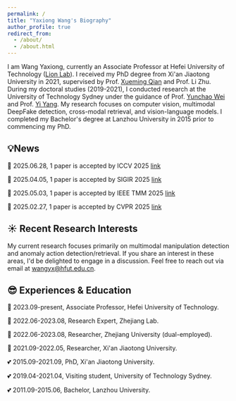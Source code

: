 ```yaml
---
permalink: /
title: "Yaxiong Wang's Biography"
author_profile: true
redirect_from: 
  - /about/
  - /about.html
---
```


I am Wang Yaxiong, currently an Associate Professor at Hefei University of Technology ([Lion Lab](https://lion-hfut.github.io/cn-cn/)). I received my PhD degree from Xi'an Jiaotong University in 2021, supervised by Prof. [Xueming Qian](https://scholar.google.com/citations?user=skQCiQQAAAAJ&hl=en) and Prof. Li Zhu. During my doctoral studies (2019-2021), I conducted research at the University of Technology Sydney under the guidance of Prof. [Yunchao Wei](https://scholar.google.com.sg/citations?user=qL9Csv0AAAAJ&hl=en) and Prof. [Yi Yang](https://scholar.google.com/citations?user=RMSuNFwAAAAJ&hl=en). My research focuses on computer vision, multimodal DeepFake detection, cross-modal retrieval, and vision-language models. I completed my Bachelor's degree at Lanzhou University in 2015 prior to commencing my PhD.




## 💡News
:tada: 2025.06.28, 1 paper is accepted by ICCV 2025 [link](https://arxiv.org/pdf/2411.17776)

:tada: 2025.04.05, 1 paper is accepted by SIGIR 2025 [link](https://arxiv.org/pdf/2410.17810)

:tada: 2025.05.03,  1 paper is accepted by IEEE TMM 2025 [link](https://arxiv.org/abs/2504.05316)

:tada: 2025.02.27, 1 paper is accepted by CVPR 2025 [link](https://openaccess.thecvf.com/content/CVPR2025/html/Zhang_ASAP_Advancing_Semantic_Alignment_Promotes_Multi-Modal_Manipulation_Detecting_and_Grounding_CVPR_2025_paper.html)


## :sunny: Recent Research Interests
My current research focuses primarily on multimodal manipulation detection and anomaly action detection/retrieval. If you share an interest in these areas, I'd be delighted to engage in a discussion. Feel free to reach out via email at wangyx@hfut.edu.cn.

## :sunglasses: Experiences & Education
:construction_worker: 2023.09-present, Associate Professor, Hefei University of Technology.

:construction_worker: 2022.06-2023.08, Research Expert, Zhejiang Lab.

:construction_worker: 2022.06-2023.08, Researcher, Zhejiang University (dual-employed).

:construction_worker: 2021.09-2022.05, Researcher, Xi'an Jiaotong University.

:two_hearts: 2015.09-2021.09, PhD, Xi'an Jiaotong University.

:two_hearts: 2019.04-2021.04, Visiting student, University of Technology Sydney.

:two_hearts: 2011.09-2015.06, Bachelor, Lanzhou University.

